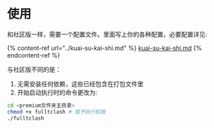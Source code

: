 # 使用

和社区版一样，需要一个配置文件。里面写上你的各种配置，必要配置详见:&#x20;



{% content-ref url="../kuai-su-kai-shi.md" %}
[kuai-su-kai-shi.md](../kuai-su-kai-shi.md)
{% endcontent-ref %}

与社区版不同的是：

1. 无需安装任何依赖，这些已经包含在打包文件里
2. 开始启动执行时的命令更改为:

```bash
cd <premium文件夹主目录>
chmod +x fulltclash # 赋予执行权限
./fulltclash
```
